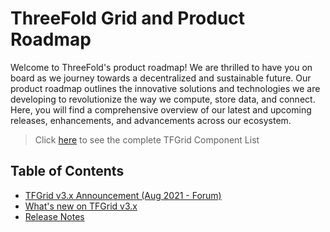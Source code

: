 # ThreeFold Grid and Product Roadmap

Welcome to ThreeFold's product roadmap! We are thrilled to have you on board as we journey towards a decentralized and sustainable future. Our product roadmap outlines the innovative solutions and technologies we are developing to revolutionize the way we compute, store data, and connect. Here, you will find a comprehensive overview of our latest and upcoming releases, enhancements, and advancements across our ecosystem.

> Click [here](../../technology/concepts/grid3_components.md) to see the complete TFGrid Component List

## Table of Contents

- [TFGrid v3.x Announcement (Aug 2021 - Forum)](https://forum.threefold.io/t/announcement-of-tfgrid-3-0/1132)
- [What's new on TFGrid v3.x](../../technology/concepts/grid3_whatsnew.md)
- [Release Notes](./releasenotes/releasenotes_readme.md)